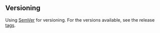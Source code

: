 ## Versioning

Using [SemVer](http://semver.org/) for versioning. For the versions available, see the release [tags](https://github.com/bmpieretti/splash-scripts-jest-config/tags).
